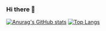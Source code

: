 ### Hi there 👋

<!--
**sadegh-majidi/sadegh-majidi** is a ✨ _special_ ✨ repository because its `README.md` (this file) appears on your GitHub profile.

Here are some ideas to get you started:

- 🔭 I’m currently working on ...
- 🌱 I’m currently learning ...
- 👯 I’m looking to collaborate on ...
- 🤔 I’m looking for help with ...
- 💬 Ask me about ...
- 📫 How to reach me: ...
- 😄 Pronouns: ...
- ⚡ Fun fact: ...
-->
[![Anurag's GitHub stats](https://github-readme-stats.vercel.app/api?username=sadegh-majidi)](https://github.com/anuraghazra/github-readme-stats)
[![Top Langs](https://github-readme-stats.vercel.app/api/top-langs/?username=sadegh-majidi&langs_count=10)](https://github.com/anuraghazra/github-readme-stats)
